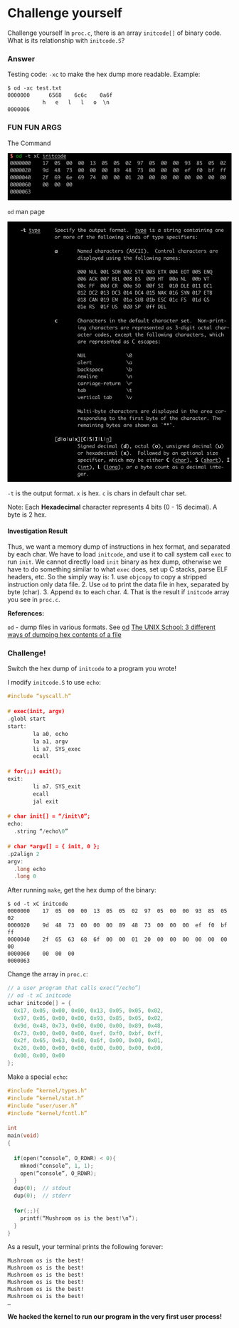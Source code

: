 # Challenge yourself

Challenge yourself In `proc.c`, there is an array `initcode[]` of binary code. What is its relationship with `initcode.S`?

### Answer

Testing code: `-xc` to make the hex dump more readable. Example:

```text
$ od -xc test.txt
0000000      6568    6c6c    0a6f
           h   e   l   l   o  \n
0000006
```

### FUN FUN ARGS

The Command

![](../.gitbook/assets/image%20%2816%29.png)

`od` man page

![](../.gitbook/assets/image%20%2817%29.png)

`-t` is the output format. `x` is hex. `c` is chars in default char set.

Note: Each **Hexadecimal** character represents 4 bits \(0 - 15 decimal\). A byte is 2 hex.

#### Investigation Result

Thus, we want a memory dump of instructions in hex format, and separated by each char. We have to load `initcode`, and use it to call system call `exec` to run `init`. We cannot directly load `init` binary as hex dump, otherwise we have to do something similar to what `exec` does, set up C stacks, parse ELF headers, etc. So the simply way is: 1. use `objcopy` to copy a stripped instruction only data file. 2. Use `od` to print the data file in hex, separated by byte \(char\). 3. Append `0x` to each char. 4. That is the result if `initcode` array you see in `proc.c`.

**References:**

`od` - dump files in various formats. See [od](https://pubs.opengroup.org/onlinepubs/9699919799/utilities/od.html) [The UNIX School: 3 different ways of dumping hex contents of a file](http://www.theunixschool.com/2011/06/3-different-ways-of-dumping-hex.html)

### Challenge!

Switch the hex dump of `initcode` to a program you wrote!

I modify `initcode.S` to use `echo`:

```c
#include “syscall.h”

# exec(init, argv)
.globl start
start:
        la a0, echo
        la a1, argv
        li a7, SYS_exec
        ecall

# for(;;) exit();
exit:
        li a7, SYS_exit
        ecall
        jal exit

# char init[] = “/init\0”;
echo:
  .string “/echo\0”

# char *argv[] = { init, 0 };
.p2align 2
argv:
  .long echo
  .long 0
```

After running `make`, get the hex dump of the binary:

```text
$ od -t xC initcode
0000000    17  05  00  00  13  05  05  02  97  05  00  00  93  85  05  02
0000020    9d  48  73  00  00  00  89  48  73  00  00  00  ef  f0  bf  ff
0000040    2f  65  63  68  6f  00  00  01  20  00  00  00  00  00  00  00
0000060    00  00  00
0000063
```

Change the array in `proc.c`:

```c
// a user program that calls exec(“/echo”)
// od -t xC initcode
uchar initcode[] = {
  0x17, 0x05, 0x00, 0x00, 0x13, 0x05, 0x05, 0x02,
  0x97, 0x05, 0x00, 0x00, 0x93, 0x85, 0x05, 0x02,
  0x9d, 0x48, 0x73, 0x00, 0x00, 0x00, 0x89, 0x48,
  0x73, 0x00, 0x00, 0x00, 0xef, 0xf0, 0xbf, 0xff,
  0x2f, 0x65, 0x63, 0x68, 0x6f, 0x00, 0x00, 0x01,
  0x20, 0x00, 0x00, 0x00, 0x00, 0x00, 0x00, 0x00,
  0x00, 0x00, 0x00
};
```

Make a special `echo`:

```c
#include “kernel/types.h"
#include “kernel/stat.h”
#include “user/user.h”
#include “kernel/fcntl.h”

int
main(void)
{

  if(open(“console”, O_RDWR) < 0){
    mknod(“console”, 1, 1);
    open(“console”, O_RDWR);
  }
  dup(0);  // stdout
  dup(0);  // stderr

  for(;;){
    printf(“Mushroom os is the best!\n”);
  }
}
```

As a result, your terminal prints the following forever:

```text
Mushroom os is the best!
Mushroom os is the best!
Mushroom os is the best!
Mushroom os is the best!
Mushroom os is the best!
Mushroom os is the best!
…
```

**We hacked the kernel to run our program in the very first user process!**

